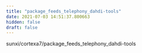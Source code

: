 ```yaml
---
title: "package_feeds_telephony_dahdi-tools"
date: 2021-07-03 14:51:37.800663
hidden: false
draft: false
---
```


sunxi/cortexa7/package_feeds_telephony_dahdi-tools

